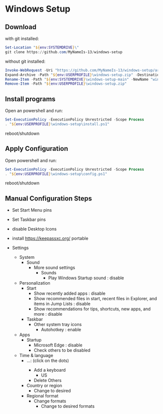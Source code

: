 # Windows Setup

## Download

with git installed:

```powershell
Set-Location "${env:SYSTEMDRIVE}\"
git clone https://github.com/MyNameIs-13/windows-setup
```

without git installed:

```powershell
Invoke-WebRequest -Uri "https://github.com/MyNameIs-13/windows-setup/archive/main.zip" -OutFile "${env:USERPROFILE}\windows-setup.zip"
Expand-Archive -Path "${env:USERPROFILE}\windows-setup.zip" -DestinationPath "${env:SYSTEMDRIVE}\"
Rename-Item -Path "${env:SYSTEMDRIVE}\windows-setup-main" -NewName "windows-setup"
Remove-Item -Path "${env:USERPROFILE}\windows-setup.zip"
```

## Install programs

Open an powershell and run:

```powershell
Set-ExecutionPolicy -ExecutionPolicy Unrestricted -Scope Process
. "${env:USERPROFILE}\windows-setup\install.ps1"
```

reboot/shutdown

## Apply Configuration

Open powershell and run:

```powershell
Set-ExecutionPolicy -ExecutionPolicy Unrestricted -Scope Process
. "${env:USERPROFILE}\windows-setup\config.ps1"
```

reboot/shutdown

## Manual Configuration Steps

- Set Start Menu pins
- Set Taskbar pins
- disable Desktop Icons
- install https://keepassxc.org/ portable

- Settings
  - System
    - Sound
      - More sound settings
        - Sounds
          - Play Windows Startup sound : disable
  - Personalization
    - Start
      - Show recently added apps : disable
      - Show recommended files in start, recent files in Explorer, and items in Jump Lists : disable
      - Show recommendations for tips, shortcuts, new apps, and more : disable
    - Taskbar
      - Other system tray icons
        - Autohotkey : enable
  - Apps
    - Startup
      - Microsoft Edge : disable
	  - Check others to be disabled
  - Time & language
    - <Language> ...: (click on the dots)
      - Add a keyboard
        - US
      - Delete Others
    - Country or region
      - Change to desired
    - Regional format
      - Change formats
        - Change to desired formats
